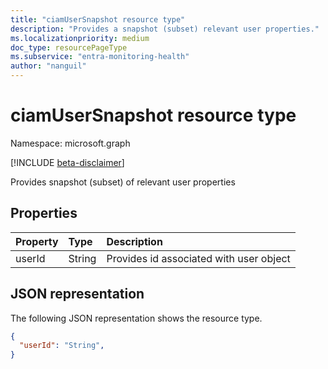 ```yaml
---
title: "ciamUserSnapshot resource type"
description: "Provides a snapshot (subset) relevant user properties."
ms.localizationpriority: medium
doc_type: resourcePageType
ms.subservice: "entra-monitoring-health"
author: "nanguil"
---
```


# ciamUserSnapshot resource type

Namespace: microsoft.graph

[!INCLUDE [beta-disclaimer](../../includes/beta-disclaimer.md)]

Provides snapshot (subset) of relevant user properties



## Properties
| Property	   | Type	|Description|
|:---------------|:--------|:----------|
|userId|String|Provides id associated with user object|


## JSON representation

The following JSON representation shows the resource type.

<!-- {
  "blockType": "resource",
  "optionalProperties": [

  ],
  "@odata.type": "microsoft.graph.signUpStatus"
}-->

```json
{
  "userId": "String",
}

```

